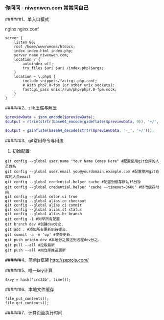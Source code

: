 ### 你问问 - niwenwen.com 常常问自己

######1、单入口模式

nginx nginx.conf
```
server {
    listen 80;
    root /home/www/wecms/htdocs;
    index index.html index.php;
    server_name niwenwen.com;
    location / {
        autoindex off;
        try_files $uri $uri /index.php?$args;
    }
    location ~ \.php$ {
        include snippets/fastcgi-php.conf;
        # With php7.0-fpm (or other unix sockets):
        fastcgi_pass unix:/run/php/php7.0-fpm.sock;
    }
}
```
######2、zlib压缩与解压

```php
$previewData = json_encode($previewData);
$output = rtrim(strtr(base64_encode(gzdeflate($previewData, 9)), '+/', '-_'), '=');

$output = gzinflate(base64_decode(strtr($previewData, '-_', '+/')));
```

######3、git常用命令与用法
1) 初始配置:

```
git config --global user.name "Your Name Comes Here" #配置使用git仓库的人员姓名
git config --global user.email you@yourdomain.example.com #配置使用git仓库的人员email
git config --global credential.helper cache #配置到缓存默认15分钟
git config --global credential.helper 'cache --timeout=3600' #修改缓存时间
git config --global color.ui true  
git config --global alias.co checkout  
git config --global alias.ci commit  
git config --global alias.st status  
git config --global alias.br branch  
git config -1 #列举所有配置
git branch dev #创建dev分之.
git add . #添加所有更新到待提交.
git commit -a -m 'up' #提交更新.
git push origin dev #本地分之推送到远程dev分之.
git pull --all #拉取最新
git push --all #向仓库推送更新
```

######4、简单js框架
http://zeptojs.com/

######5、唯一key计算

```
$key = hash('crc32b', time());
```

######6、本地文件缓存
```
file_put_contents();
file_get_contents();
```

######7、计算页面执行时间.